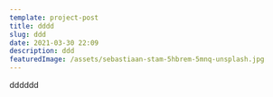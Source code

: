 ```yaml
---
template: project-post
title: dddd
slug: ddd
date: 2021-03-30 22:09
description: ddd
featuredImage: /assets/sebastiaan-stam-5hbrem-5mnq-unsplash.jpg
---
```

dddddd
